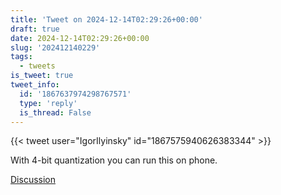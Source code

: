 ```yaml
---
title: 'Tweet on 2024-12-14T02:29:26+00:00'
draft: true
date: 2024-12-14T02:29:26+00:00
slug: '202412140229'
tags:
  - tweets
is_tweet: true
tweet_info:
  id: '1867637974298767571'
  type: 'reply'
  is_thread: False
---
```




{{< tweet user="IgorIlyinsky" id="1867575940626383344" >}}

With 4-bit quantization you can run this on phone.

[Discussion](https://x.com/sytelus/status/1867637974298767571)
